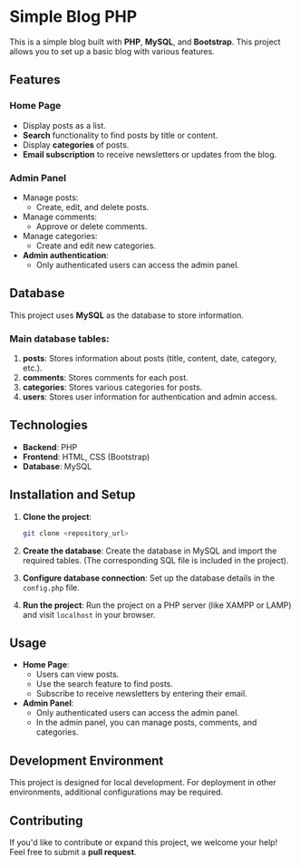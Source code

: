 # Simple Blog PHP

This is a simple blog built with **PHP**, **MySQL**, and **Bootstrap**. This project allows you to set up a basic blog with various features.

## Features

### **Home Page**

- Display posts as a list.
- **Search** functionality to find posts by title or content.
- Display **categories** of posts.
- **Email subscription** to receive newsletters or updates from the blog.

### **Admin Panel**

- Manage posts:
  - Create, edit, and delete posts.
- Manage comments:
  - Approve or delete comments.
- Manage categories:
  - Create and edit new categories.
- **Admin authentication**:
  - Only authenticated users can access the admin panel.

## Database

This project uses **MySQL** as the database to store information.

### Main database tables:

1. **posts**: Stores information about posts (title, content, date, category, etc.).
2. **comments**: Stores comments for each post.
3. **categories**: Stores various categories for posts.
4. **users**: Stores user information for authentication and admin access.

## Technologies

- **Backend**: PHP
- **Frontend**: HTML, CSS (Bootstrap)
- **Database**: MySQL

## Installation and Setup

1. **Clone the project**:

   ```bash
   git clone <repository_url>
   ```

2. **Create the database**:
   Create the database in MySQL and import the required tables. (The corresponding SQL file is included in the project).

3. **Configure database connection**:
   Set up the database details in the `config.php` file.

4. **Run the project**:
   Run the project on a PHP server (like XAMPP or LAMP) and visit `localhost` in your browser.

## Usage

- **Home Page**:
  - Users can view posts.
  - Use the search feature to find posts.
  - Subscribe to receive newsletters by entering their email.
- **Admin Panel**:
  - Only authenticated users can access the admin panel.
  - In the admin panel, you can manage posts, comments, and categories.

## Development Environment

This project is designed for local development. For deployment in other environments, additional configurations may be required.

## Contributing

If you'd like to contribute or expand this project, we welcome your help! Feel free to submit a **pull request**.
